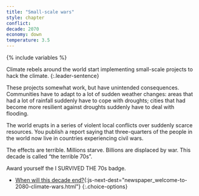```yaml
---
title: "Small-scale wars"
style: chapter
conflict: 
decade: 2070
economy: down
temperature: 3.5
---
```


{% include variables %}


Climate rebels around the world start implementing small-scale projects to hack the climate. 
{:.leader-sentence}

These projects somewhat work, but have unintended consequences. Communities have to adapt to a lot of sudden weather changes: areas that had a lot of rainfall suddenly have to cope with droughts; cities that had become more resilient against droughts suddenly have to deal with flooding.

The world erupts in a series of violent local conflicts over suddenly scarce resources. You publish a report saying that three-quarters of the people in the world now live in countries experiencing civil wars.

The effects are terrible. Millions starve. Billions are displaced by war. This decade is called “the terrible 70s”.

Award yourself the I SURVIVED THE 70s badge.

- [When will this decade end?](part-page_2080.html){:js-next-dest="newspaper_welcome-to-2080-climate-wars.html"}
{:.choice-options}
